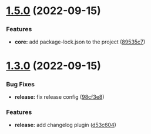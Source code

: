 # [1.5.0](https://github.com/carlo-ltk/semantic-releases/compare/v1.4.0...v1.5.0) (2022-09-15)


### Features

* **core:** add package-lock.json to the project ([89535c7](https://github.com/carlo-ltk/semantic-releases/commit/89535c75203413190e9a519ae9a225ccc0e5a52f))

# [1.3.0](https://github.com/carlo-ltk/semantic-releases/compare/v1.2.0...v1.3.0) (2022-09-15)


### Bug Fixes

* **release:** fix release config ([98cf3e8](https://github.com/carlo-ltk/semantic-releases/commit/98cf3e86ddea95fc83bc0619553949526560aa65))


### Features

* **release:** add changelog plugin ([d53c604](https://github.com/carlo-ltk/semantic-releases/commit/d53c60454c2f0877a685c194a4900ba601f4d6d1))
